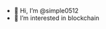 - 👋 Hi, I’m @simple0512
- 👀 I’m interested in blockchain

<!---
simple0512/simple0512 is a ✨ special ✨ repository because its `README.md` (this file) appears on your GitHub profile.
You can click the Preview link to take a look at your changes.
--->
